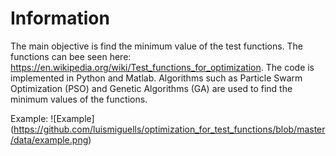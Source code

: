 # Information
The main objective is find the minimum value of the test functions. The functions can bee seen here: https://en.wikipedia.org/wiki/Test_functions_for_optimization.
The code is implemented in Python and Matlab.
Algorithms such as Particle Swarm Optimization (PSO) and Genetic Algorithms (GA) are used to find the minimum values of the functions.

Example: 
![Example]
(https://github.com/luismiguells/optimization_for_test_functions/blob/master/data/example.png)
